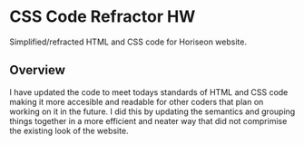 # CSS Code Refractor HW
Simplified/refracted HTML and CSS code for Horiseon website.

## Overview
I have updated the code to meet todays standards of HTML and CSS code making it more accesible and readable for other coders that plan on working on it in the future. I did this by updating the semantics and grouping things together in a more efficient and neater way that did not comprimise the existing look of the website.
